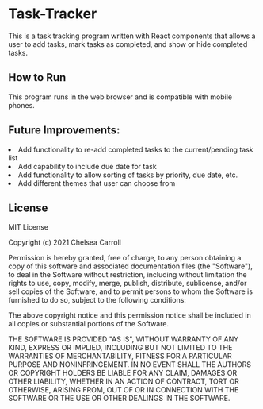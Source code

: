 # Task-Tracker
This is a task tracking program written with React components that allows a user to add tasks, mark tasks as completed, and show or hide completed tasks. 

## How to Run
This program runs in the web browser and is compatible with mobile phones.

## Future Improvements:
<li>Add functionality to re-add completed tasks to the current/pending task list</li>
<li>Add capability to include due date for task</li>
<li>Add functionality to allow sorting of tasks by priority, due date, etc.</li>
<li>Add different themes that user can choose from</li>

## License
MIT License

Copyright (c) 2021 Chelsea Carroll

Permission is hereby granted, free of charge, to any person obtaining a copy
of this software and associated documentation files (the "Software"), to deal
in the Software without restriction, including without limitation the rights
to use, copy, modify, merge, publish, distribute, sublicense, and/or sell
copies of the Software, and to permit persons to whom the Software is
furnished to do so, subject to the following conditions:

The above copyright notice and this permission notice shall be included in all
copies or substantial portions of the Software.

THE SOFTWARE IS PROVIDED "AS IS", WITHOUT WARRANTY OF ANY KIND, EXPRESS OR
IMPLIED, INCLUDING BUT NOT LIMITED TO THE WARRANTIES OF MERCHANTABILITY,
FITNESS FOR A PARTICULAR PURPOSE AND NONINFRINGEMENT. IN NO EVENT SHALL THE
AUTHORS OR COPYRIGHT HOLDERS BE LIABLE FOR ANY CLAIM, DAMAGES OR OTHER
LIABILITY, WHETHER IN AN ACTION OF CONTRACT, TORT OR OTHERWISE, ARISING FROM,
OUT OF OR IN CONNECTION WITH THE SOFTWARE OR THE USE OR OTHER DEALINGS IN THE
SOFTWARE.